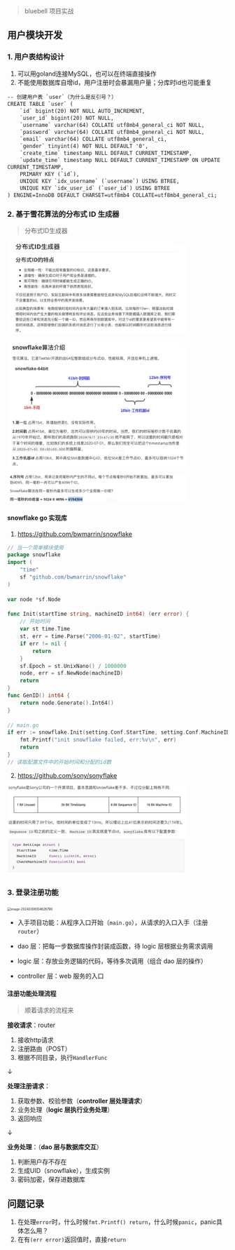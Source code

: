 > bluebell 项目实战

## 用户模块开发

### 1. 用户表结构设计

1. 可以用goland连接MySQL，也可以在终端直接操作
2. 不能使用数据库自增id，用户注册时会暴漏用户量；分库时id也可能重复

```mysql
-- 创建用户表 `user`（为什么是反引号？）
CREATE TABLE `user` (
    `id` bigint(20) NOT NULL AUTO_INCREMENT,
    `user_id` bigint(20) NOT NULL,
    `username` varchar(64) COLLATE utf8mb4_general_ci NOT NULL,
    `password` varchar(64) COLLATE utf8mb4_general_ci NOT NULL,
    `email` varchar(64) COLLATE utf8mb4_general_ci,
    `gender` tinyint(4) NOT NULL DEFAULT '0',
    `create_time` timestamp NULL DEFAULT CURRENT_TIMESTAMP,
    `update_time` timestamp NULL DEFAULT CURRENT_TIMESTAMP ON UPDATE CURRENT_TIMESTAMP,
    PRIMARY KEY (`id`),
    UNIQUE KEY `idx_username` (`username`) USING BTREE,
    UNIQUE KEY `idx_user_id` (`user_id`) USING BTREE
) ENGINE=InnoDB DEFAULT CHARSET=utf8mb4 COLLATE=utf8mb4_general_ci;
```

### 2. 基于雪花算法的分布式 ID 生成器

> 分布式ID生成器

​	<img src="assets/image-20240306101725507.png" alt="image-20240306101725507" style="zoom: 40%;" />

​	<img src="assets/image-20240306102007078.png" alt="image-20240306102007078" style="zoom:40%;" />

​	  <img src="assets/image-20240306102218962.png" alt="image-20240306102218962" style="zoom:40%;" />

#### snowflake go 实现库

1. https://github.com/bwmarrin/snowflake

```go
// 当一个简单模块使用
package snowflake
import (
	"time"
	sf "github.com/bwmarrin/snowflake"
)

var node *sf.Node

func Init(startTime string, machineID int64) (err error) {
    // 开始时间
	var st time.Time
	st, err = time.Parse("2006-01-02", startTime)
	if err != nil {
		return
	}
	sf.Epoch = st.UnixNano() / 1000000
	node, err = sf.NewNode(machineID)
	return
}
func GenID() int64 {
	return node.Generate().Int64()
}

// main.go
if err := snowflake.Init(setting.Conf.StartTime, setting.Conf.MachineID); err != nil {
    fmt.Printf("init snowflake failed, err:%v\n", err)
    return
}
// 读取配置文件中的开始时间和分配的id数
```

2. https://github.com/sony/sonyflake

​	<img src="assets/image-20240306103057741.png" alt="image-20240306103057741" style="zoom:40%;" />



### 3. 登录注册功能

​	<img src="/Users/jk/Desktop/%E5%90%8C%E6%AD%A5/%E7%AC%94%E8%AE%B0/Golang/assets/image-20240306104626790.png" alt="image-20240306104626790" style="zoom:50%;" />

- 入手项目功能：从程序入口开始（`main.go`），从请求的入口入手（注册`router`）

- dao 层：把每一步数据库操作封装成函数，待 logic 层根据业务需求调用
- logic 层：存放业务逻辑的代码，等待多次调用（组合 dao 层的操作）
- controller 层：web 服务的入口

#### 注册功能处理流程

> 顺着请求的流程来

**接收请求**：router

1. 接收http请求
2. 注册路由（POST）
3. 根据不同目录，执行`HandlerFunc`

↓

**处理注册请求**：

1. 获取参数、校验参数（**controller 层处理请求**）
2. 业务处理（**logic 层执行业务处理**）
3. 返回响应

↓

**业务处理**：（**dao 层与数据库交互**）

1. 判断用户存不存在
2. 生成UID（snowflake），生成实例
3. 密码加密，保存进数据库





## 问题记录

1. 在处理`error`时，什么时候`fmt.Printf() return`，什么时候`panic`，panic具体怎么用？
2. 在有`(err error)`返回值时，直接`return`







